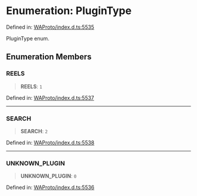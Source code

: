 # Enumeration: PluginType

Defined in: [WAProto/index.d.ts:5535](https://github.com/Fokusdotid/bail/blob/a029a4f9908cd3806112e8438f5a31dda1376b84/WAProto/index.d.ts#L5535)

PluginType enum.

## Enumeration Members

### REELS

> **REELS**: `1`

Defined in: [WAProto/index.d.ts:5537](https://github.com/Fokusdotid/bail/blob/a029a4f9908cd3806112e8438f5a31dda1376b84/WAProto/index.d.ts#L5537)

***

### SEARCH

> **SEARCH**: `2`

Defined in: [WAProto/index.d.ts:5538](https://github.com/Fokusdotid/bail/blob/a029a4f9908cd3806112e8438f5a31dda1376b84/WAProto/index.d.ts#L5538)

***

### UNKNOWN\_PLUGIN

> **UNKNOWN\_PLUGIN**: `0`

Defined in: [WAProto/index.d.ts:5536](https://github.com/Fokusdotid/bail/blob/a029a4f9908cd3806112e8438f5a31dda1376b84/WAProto/index.d.ts#L5536)
